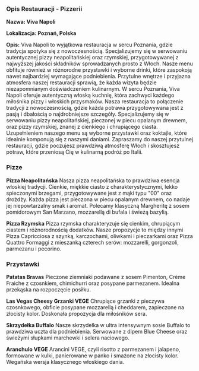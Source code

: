 ### Opis Restauracji - Pizzerii

**Nazwa: Viva Napoli**

**Lokalizacja: Poznań, Polska**

**Opis:**
Viva Napoli to wyjątkowa restauracja w sercu Poznania, gdzie tradycja spotyka się z nowoczesnością. Specjalizujemy się w serwowaniu autentycznej pizzy neapolitańskiej oraz rzymskiej, przygotowywanej z najwyższej jakości składników sprowadzanych prosto z Włoch. Nasze menu obfituje również w różnorodne przystawki i wyborne drinki, które zaspokoją nawet najbardziej wymagające podniebienia. Przytulne wnętrze i przyjazna atmosfera naszej restauracji sprawią, że każda wizyta będzie niezapomnianym doświadczeniem kulinarnym. W sercu Poznania, Viva Napoli oferuje autentyczną włoską kuchnię, która zachwyci każdego miłośnika pizzy i włoskich przysmaków. Nasza restauracja to połączenie tradycji z nowoczesnością, gdzie każda potrawa przygotowywana jest z pasją i dbałością o najdrobniejsze szczegóły. Specjalizujemy się w serwowaniu pizzy neapolitańskiej, pieczonej w piecu opalanym drewnem, oraz pizzy rzymskiej, znanej z cienkiego i chrupiącego ciasta. Uzupełnieniem naszego menu są wyborne przystawki oraz koktajle, które idealnie komponują się z naszymi daniami. Zapraszamy do naszej przytulnej restauracji, gdzie poczujesz prawdziwą atmosferę Włoch i skosztujesz potraw, które przeniosą Cię w kulinarną podróż po Italii.

### Pizze

**Pizza Neapolitańska**
Nasza pizza neapolitańska to prawdziwa esencja włoskiej tradycji. Cienkie, miękkie ciasto z charakterystycznymi, lekko spieczonymi brzegami, przygotowywane jest z mąki typu "00" oraz drożdży. Każda pizza jest pieczona w piecu opalanym drewnem, co nadaje jej niepowtarzalny smak i aromat. Polecamy klasyczną Margheritę z sosem pomidorowym San Marzano, mozzarellą di bufala i świeżą bazylią.

**Pizza Rzymska**
Pizza rzymska charakteryzuje się cienkim, chrupiącym ciastem i różnorodnością dodatków. Nasze propozycje to między innymi Pizza Capricciosa z szynką, karczochami, oliwkami i pieczarkami oraz Pizza Quattro Formaggi z mieszanką czterech serów: mozzarelli, gorgonzoli, parmezanu i pecorino.

### Przystawki

**Patatas Bravas**
Pieczone ziemniaki podawane z sosem Pimenton, Crème Fraiche z czosnkiem, chimichurri oraz posypane parmezanem. Idealna przekąska na rozpoczęcie posiłku.

**Las Vegas Cheesy Grzanki VEGE**
Chrupiące grzanki z pieczywa czosnkowego, obficie posypane mozzarellą i cheddarem, zapieczone na złocisty kolor. Doskonała propozycja dla miłośników sera.

**Skrzydełka Buffalo**
Nasze skrzydełka w ultra intensywnym sosie Buffalo to prawdziwa uczta dla podniebienia. Serwowane z dipem Blue Cheese oraz świeżymi słupkami marchewki i selera naciowego.

**Aranchulo VEGE**
Arancini VEGE, czyli risotto z parmezanem i jalapeno, formowane w kulki, panierowane w panko i smażone na złocisty kolor. Wegańska wersja klasycznego włoskiego dania.

